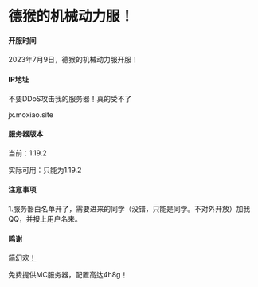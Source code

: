 # 德猴的机械动力服！

#### 开服时间

2023年7月9日，德猴的机械动力服开服！

#### IP地址

不要DDoS攻击我的服务器！真的受不了

jx.moxiao.site

#### 服务器版本

当前：1.19.2

实际可用：只能为1.19.2

#### 注意事项

1.服务器白名单开了，需要进来的同学（没错，只能是同学。不对外开放）加我QQ，并报上用户名来。

#### 鸣谢

[简幻欢！](https://sfe.simpfun.cn/)

免费提供MC服务器，配置高达4h8g！
